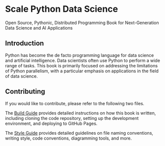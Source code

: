 # Scale Python Data Science

Open Source, Pythonic, Distributed Programming Book for Next-Generation Data Science and AI Applications

## Introduction

Python has become the de facto programming language for data science and artificial intelligence. Data scientists often use Python to perform a wide range of tasks. This book is primarily focused on addressing the limitations of Python parallelism, with a particular emphasis on applications in the field of data science.

## Contributing

If you would like to contribute, please refer to the following two files.

The [Build Guide](./contribute/build.md) provides detailed instructions on how this book is written, including cloning the code repository, setting up the development environment, and deploying to GitHub Pages.

The [Style Guide](./contribute/style.md) provides detailed guidelines on file naming conventions, writing style, code conventions, diagramming tools, and more.